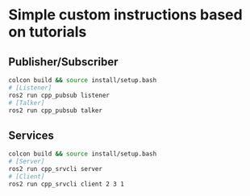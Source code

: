 # Simple custom instructions based on tutorials

## Publisher/Subscriber

```bash
colcon build && source install/setup.bash
# [Listener]
ros2 run cpp_pubsub listener
# [Talker]
ros2 run cpp_pubsub talker
```

## Services

```bash
colcon build && source install/setup.bash
# [Server]
ros2 run cpp_srvcli server
# [Client]
ros2 run cpp_srvcli client 2 3 1
```
